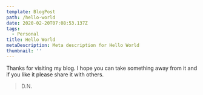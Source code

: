 ```yaml
---
template: BlogPost
path: /hello-world
date: 2020-02-20T07:08:53.137Z
tags:
  - Personal
title: Hello World
metaDescription: Meta description for Hello World
thumbnail: ''
---
```


Thanks for visiting my blog. I hope you can take something away from it and if you like it please share it with others.
> D.N.
